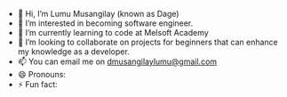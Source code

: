 - 👋 Hi, I’m Lumu Musangilay (known as Dage)
- 👀 I’m interested in becoming software engineer. 
- 🌱 I’m currently learning to code at Melsoft Academy
- 💞️ I’m looking to collaborate on projects for beginners that can enhance my knowledge as a developer. 
- 📫 You can email me on dmusangilaylumu@gmail.com
- 😄 Pronouns: 
- ⚡ Fun fact: 

<!---
Musangilay/Musangilay is a ✨ special ✨ repository because its `README.md` (this file) appears on your GitHub profile.
You can click the Preview link to take a look at your changes.
--->
